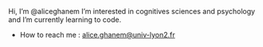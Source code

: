  Hi, I’m @aliceghanem
I’m interested in cognitives sciences and psychology
and I’m currently learning to code.

- How to reach me : alice.ghanem@univ-lyon2.fr
  


